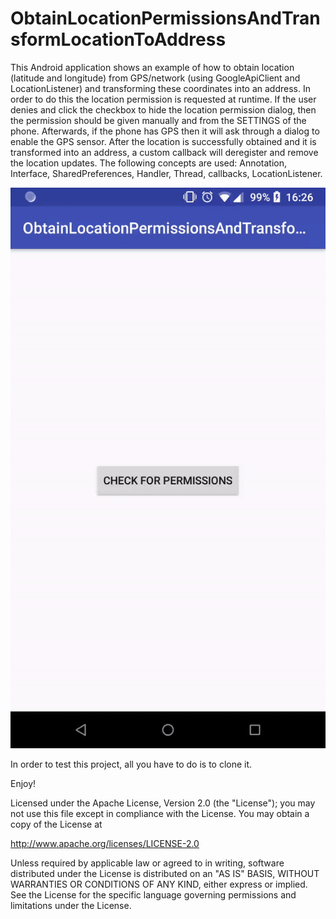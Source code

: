 # ObtainLocationPermissionsAndTransformLocationToAddress
This Android application shows an example of how to obtain location (latitude and longitude) from GPS/network (using GoogleApiClient and LocationListener) and transforming these coordinates into an address.
In order to do this the location permission is requested at runtime.
If the user denies and click the checkbox to hide the location permission dialog, then the permission should be given manually and from the SETTINGS of the phone.
Afterwards, if the phone has GPS then it will ask through a dialog to enable the GPS sensor.
After the location is successfully obtained and it is transformed into an address, a custom callback will deregister and remove the location updates.
The following concepts are used: Annotation, Interface, SharedPreferences, Handler, Thread, callbacks, LocationListener.

![alternate text](https://github.com/OctavianIonel/AndroidObtainLocationPermissionsAndTransformLocationToAddress/blob/master/obtain_location_and_convert_to_address.gif)

In order to test this project, all you have to do is to clone it.

Enjoy!

Licensed under the Apache License, Version 2.0 (the "License"); you may not use this file except in compliance with the License. You may obtain a copy of the License at

http://www.apache.org/licenses/LICENSE-2.0

Unless required by applicable law or agreed to in writing, software distributed under the License is distributed on an "AS IS" BASIS, WITHOUT WARRANTIES OR CONDITIONS OF ANY KIND, either express or implied. See the License for the specific language governing permissions and limitations under the License.